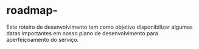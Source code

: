 # roadmap-
Este roteiro de desenvolvimento tem como objetivo disponibilizar algumas datas importantes em nosso plano de desenvolvimento para aperfeiçoamento do serviço.
